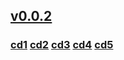 ## [v0.0.2](https://github.com/littleflute/li40/edit/master/README.md)
### [cd1](cd1) [cd2](cd2) [cd3](cd3) [cd4](cd4) [cd5](cd5)
